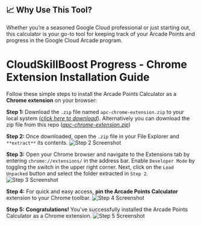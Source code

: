 ## 📈 Why Use This Tool?

Whether you’re a seasoned Google Cloud professional or just starting out, this calculator is your go-to tool for keeping track of your Arcade Points and progress in the Google Cloud Arcade program.


# CloudSkillBoost Progress - Chrome Extension Installation Guide

Follow these simple steps to install the Arcade Points Calculator as a **Chrome extension** on your browser:

**Step 1:** Download the `.zip` file named `apc-chrome-extension.zip` to your local system ([*click here to download*](https://arcadepoints.vercel.app/about/chrome-extension)). Alternatively you can download the zip file from this repo ([*apc-chrome-extension.zip*]([/apc-chrome-extension.zip](https://github.com/iamarghamallick/arcade-points-calculator-chrome-extension/blob/main/apc-chrome-extension.zip)))

**Step 2:** Once downloaded, open the `.zip` file in your File Explorer and `**extract**` its contents.
![Step 2 Screenshot](https://github.com/user-attachments/assets/ee434134-5e49-4828-bca7-830882b10328)

**Step 3:** Open your Chrome browser and navigate to the Extensions tab by entering `chrome://extensions/` in the address bar. Enable `Developer Mode` by toggling the switch in the upper right corner. Next, click on the `Load Unpacked` button and select the folder extracted in `Step 2`.
![Step 3 Screenshot](https://github.com/user-attachments/assets/3d4811e6-88a1-43c7-8a43-c3b9d65eb4fd)

**Step 4:** For quick and easy access, **pin the Arcade Points Calculator** extension to your Chrome toolbar.
![Step 4 Screenshot](https://github.com/user-attachments/assets/31c77715-eaa3-45ad-9acc-795078c3db35)

**Step 5:** **Congratulations!** You've successfully installed the Arcade Points Calculator as a Chrome extension.
![Step 5 Screenshot](https://github.com/user-attachments/assets/7e06673b-5a9a-4c56-9cf1-d36f0d8a4d05)
